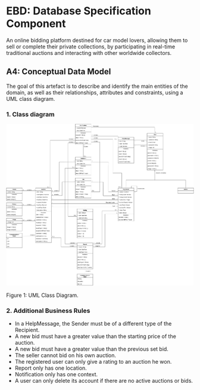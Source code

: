 # EBD: Database Specification Component

An online bidding platform destined for car model lovers, allowing them to sell or complete their private collections, by participating in real-time traditional auctions and interacting with other worldwide collectors.

## A4: Conceptual Data Model

The goal of this artefact is to describe and identify the main entities of the domain, as well as their relationships, attributes and constraints, using a UML class diagram.

### 1. Class diagram

![UML Class diagram](uml.png)

Figure 1: UML Class Diagram.

### 2. Additional Business Rules

- In a HelpMessage, the Sender must be of a different type of the Recipient.
- A new bid must have a greater value than the starting price of the auction.
- A new bid must have a greater value than the previous set bid.
- The seller cannot bid on his own auction.
- The registered user can only give a rating to an auction he won.
- Report only has one location.
- Notification only has one context.
- A user can only delete its account if there are no active auctions or bids.
